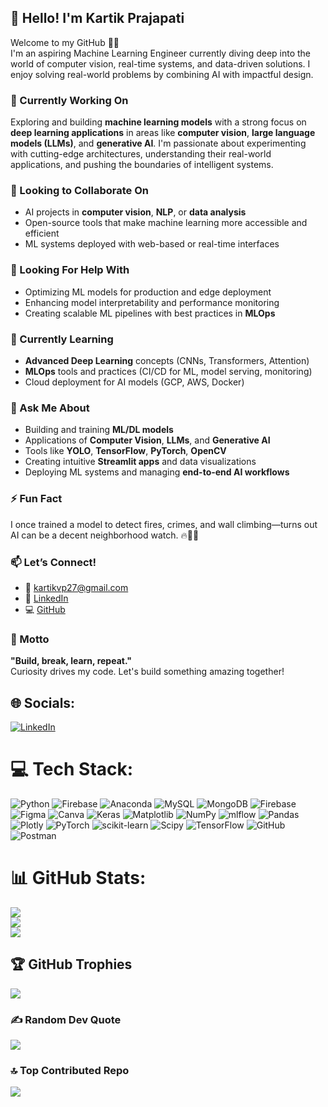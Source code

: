 ## 👋 Hello! I'm Kartik Prajapati

Welcome to my GitHub 👨‍💻  
I'm an aspiring Machine Learning Engineer currently diving deep into the world of computer vision, real-time systems, and data-driven solutions. I enjoy solving real-world problems by combining AI with impactful design.

### 🔭 Currently Working On
Exploring and building **machine learning models** with a strong focus on **deep learning applications** in areas like **computer vision**, **large language models (LLMs)**, and **generative AI**. I'm passionate about experimenting with cutting-edge architectures, understanding their real-world applications, and pushing the boundaries of intelligent systems.

### 👯 Looking to Collaborate On
- AI projects in **computer vision**, **NLP**, or **data analysis**
- Open-source tools that make machine learning more accessible and efficient
- ML systems deployed with web-based or real-time interfaces

### 🤝 Looking For Help With
- Optimizing ML models for production and edge deployment  
- Enhancing model interpretability and performance monitoring  
- Creating scalable ML pipelines with best practices in **MLOps**

### 🌱 Currently Learning
- **Advanced Deep Learning** concepts (CNNs, Transformers, Attention)  
- **MLOps** tools and practices (CI/CD for ML, model serving, monitoring)  
- Cloud deployment for AI models (GCP, AWS, Docker)

### 💬 Ask Me About
- Building and training **ML/DL models**
- Applications of **Computer Vision**, **LLMs**, and **Generative AI**
- Tools like **YOLO**, **TensorFlow**, **PyTorch**, **OpenCV**
- Creating intuitive **Streamlit apps** and data visualizations
- Deploying ML systems and managing **end-to-end AI workflows**

### ⚡ Fun Fact
I once trained a model to detect fires, crimes, and wall climbing—turns out AI can be a decent neighborhood watch. 🔥👀🚓

### 📫 Let’s Connect!
- 📧 [kartikvp27@gmail.com](mailto:kartikvp27@gmail.com)  
- 🔗 [LinkedIn](https://www.linkedin.com/in/kit-rak)  
- 💻 [GitHub](https://github.com/kit-rak)

### 🧠 Motto
**"Build, break, learn, repeat."**  
Curiosity drives my code. Let's build something amazing together!

## 🌐 Socials:
[![LinkedIn](https://img.shields.io/badge/LinkedIn-%230077B5.svg?logo=linkedin&logoColor=white)](https://linkedin.com/in/kit-rak) 

# 💻 Tech Stack:
![Python](https://img.shields.io/badge/python-3670A0?style=for-the-badge&logo=python&logoColor=ffdd54) ![Firebase](https://img.shields.io/badge/firebase-%23039BE5.svg?style=for-the-badge&logo=firebase) ![Anaconda](https://img.shields.io/badge/Anaconda-%2344A833.svg?style=for-the-badge&logo=anaconda&logoColor=white) ![MySQL](https://img.shields.io/badge/mysql-4479A1.svg?style=for-the-badge&logo=mysql&logoColor=white) ![MongoDB](https://img.shields.io/badge/MongoDB-%234ea94b.svg?style=for-the-badge&logo=mongodb&logoColor=white) ![Firebase](https://img.shields.io/badge/firebase-a08021?style=for-the-badge&logo=firebase&logoColor=ffcd34) ![Figma](https://img.shields.io/badge/figma-%23F24E1E.svg?style=for-the-badge&logo=figma&logoColor=white) ![Canva](https://img.shields.io/badge/Canva-%2300C4CC.svg?style=for-the-badge&logo=Canva&logoColor=white) ![Keras](https://img.shields.io/badge/Keras-%23D00000.svg?style=for-the-badge&logo=Keras&logoColor=white) ![Matplotlib](https://img.shields.io/badge/Matplotlib-%23ffffff.svg?style=for-the-badge&logo=Matplotlib&logoColor=black) ![NumPy](https://img.shields.io/badge/numpy-%23013243.svg?style=for-the-badge&logo=numpy&logoColor=white) ![mlflow](https://img.shields.io/badge/mlflow-%23d9ead3.svg?style=for-the-badge&logo=numpy&logoColor=blue) ![Pandas](https://img.shields.io/badge/pandas-%23150458.svg?style=for-the-badge&logo=pandas&logoColor=white) ![Plotly](https://img.shields.io/badge/Plotly-%233F4F75.svg?style=for-the-badge&logo=plotly&logoColor=white) ![PyTorch](https://img.shields.io/badge/PyTorch-%23EE4C2C.svg?style=for-the-badge&logo=PyTorch&logoColor=white) ![scikit-learn](https://img.shields.io/badge/scikit--learn-%23F7931E.svg?style=for-the-badge&logo=scikit-learn&logoColor=white) ![Scipy](https://img.shields.io/badge/SciPy-%230C55A5.svg?style=for-the-badge&logo=scipy&logoColor=%white) ![TensorFlow](https://img.shields.io/badge/TensorFlow-%23FF6F00.svg?style=for-the-badge&logo=TensorFlow&logoColor=white) ![GitHub](https://img.shields.io/badge/github-%23121011.svg?style=for-the-badge&logo=github&logoColor=white) ![Postman](https://img.shields.io/badge/Postman-FF6C37?style=for-the-badge&logo=postman&logoColor=white)

# 📊 GitHub Stats:
![](https://github-readme-stats.vercel.app/api?username=kit-rak&theme=dark&hide_border=false&include_all_commits=true&count_private=true)<br/>
![](https://nirzak-streak-stats.vercel.app/?user=kit-rak&theme=dark&hide_border=false)<br/>
![](https://github-readme-stats.vercel.app/api/top-langs/?username=kit-rak&theme=dark&hide_border=false&include_all_commits=true&count_private=true&layout=compact)

## 🏆 GitHub Trophies
![](https://github-profile-trophy.vercel.app/?username=kit-rak&theme=dark&no-frame=false&no-bg=false&margin-w=4)

### ✍️ Random Dev Quote
![](https://quotes-github-readme.vercel.app/api?type=horizontal&theme=dark)

### 🔝 Top Contributed Repo
![](https://github-contributor-stats.vercel.app/api?username=kit-rak&limit=5&theme=dark&combine_all_yearly_contributions=true)
